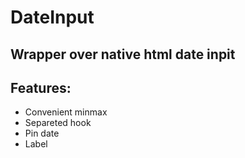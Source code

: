 # DateInput

## Wrapper over native html date inpit

## Features:
- Convenient minmax
- Separeted hook
- Pin date
- Label
